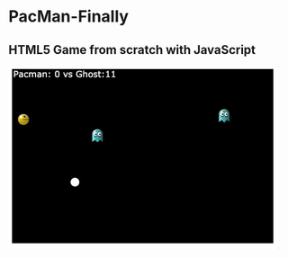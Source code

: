 # PacMan-Finally
## HTML5 Game from scratch with JavaScript
![](https://github.com/DrVicki/PacMan-Finally/blob/main/PacMan/PacManDemo.gif)<br>
